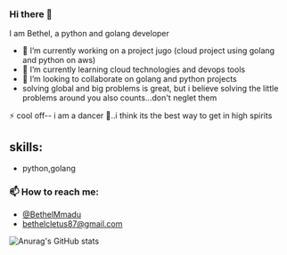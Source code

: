 ### Hi there 👋
I am Bethel, a python and golang developer
- 🔭 I’m currently working on a project jugo (cloud project using golang and python on aws)
- 🌱 I’m currently learning cloud technologies and devops tools
- 👯 I’m looking to collaborate on golang and python projects
- solving global and big problems is great, but i believe solving the little problems around you also counts...don't neglet them

⚡ cool off-- i am a dancer 💃..i think its the best way to get in high spirits

## skills:
- python,golang

### 📫 How to reach me:
- [@BethelMmadu](https://twitter.com/BethelMmadu)
- bethelcletus87@gmail.com



![Anurag's GitHub stats](https://github-readme-stats.vercel.app/api?username=bethel-m&count_private=true)

<!--
**bethel-m/bethel-m** is a ✨ _special_ ✨ repository because its `README.md` (this file) appears on your GitHub profile.

Here are some ideas to get you started:

- 🔭 I’m currently working on ...
- 🌱 I’m currently learning ...
- 👯 I’m looking to collaborate on ...
- 🤔 I’m looking for help with ...
- 💬 Ask me about ...
- 📫 How to reach me: ...
- 😄 Pronouns: ...
- ⚡ Fun fact: ...
-->
